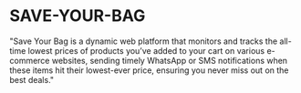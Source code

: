 # SAVE-YOUR-BAG
 "Save Your Bag is a dynamic web platform that monitors and tracks the all-time lowest prices of products you’ve added to your cart on various e-commerce websites, sending timely WhatsApp or SMS notifications when these items hit their lowest-ever price, ensuring you never miss out on the best deals."
